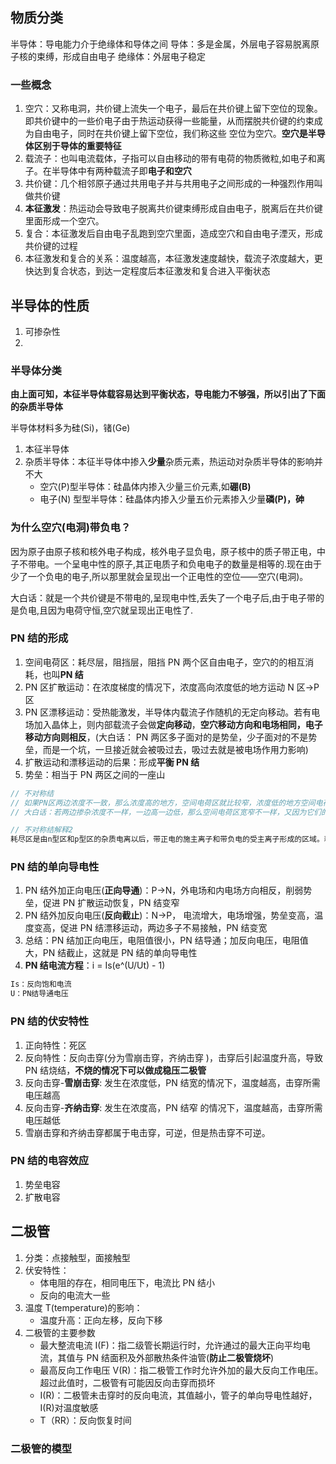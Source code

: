 ## 物质分类

半导体：导电能力介于绝缘体和导体之间
导体：多是金属，外层电子容易脱离原子核的束缚，形成自由电子
绝缘体：外层电子稳定

### 一些概念

1. 空穴：又称电洞，共价键上流失一个电子，最后在共价键上留下空位的现象。即共价键中的一些价电子由于热运动获得一些能量，从而摆脱共价键的约束成为自由电子，同时在共价键上留下空位，我们称这些 空位为空穴。**空穴是半导体区别于导体的重要特征**
2. 载流子：也叫电流载体，子指可以自由移动的带有电荷的物质微粒,如电子和离子。在半导体中有两种载流子即**电子和空穴**
3. 共价键：几个相邻原子通过共用电子并与共用电子之间形成的一种强烈作用叫做共价键
4. **本征激发**：热运动会导致电子脱离共价键束缚形成自由电子，脱离后在共价键里面形成一个空穴。
5. 复合：本征激发后自由电子乱跑到空穴里面，造成空穴和自由电子湮灭，形成共价键的过程
6. 本征激发和复合的关系：温度越高，本征激发速度越快，载流子浓度越大，更快达到复合状态，到达一定程度后本征激发和复合进入平衡状态

## 半导体的性质

1. 可掺杂性
2.

### 半导体分类

**由上面可知，本征半导体载容易达到平衡状态，导电能力不够强，所以引出了下面的杂质半导体**

半导体材料多为硅(Si)，锗(Ge)

1. 本征半导体
2. 杂质半导体：本征半导体中掺入**少量**杂质元素，热运动对杂质半导体的影响并不大
   - 空穴(P)型半导体：硅晶体内掺入少量三价元素,如**硼(B)**
   - 电子(N) 型型半导体：硅晶体内掺入少量五价元素掺入少量**磷(P)，砷**

### 为什么空穴(电洞)带负电？

因为原子由原子核和核外电子构成，核外电子显负电，原子核中的质子带正电，中子不带电。一个呈电中性的原子,其正电质子和负电电子的数量是相等的.现在由于少了一个负电的电子,所以那里就会呈现出一个正电性的空位——空穴(电洞)。

大白话：就是一个共价键是不带电的,呈现电中性,丢失了一个电子后,由于电子带的是负电,且因为电荷守恒,空穴就呈现出正电性了.

### PN 结的形成

1. 空间电荷区：耗尽层，阻挡层，阻挡 PN 两个区自由电子，空穴的的相互消耗，也叫**PN 结**
2. PN 区扩散运动：在浓度梯度的情况下，浓度高向浓度低的地方运动 N 区->P 区
3. PN 区漂移运动：受热能激发，半导体内载流子作随机的无定向移动。若有电场加入晶体上，则内部载流子会做**定向移动**，**空穴移动方向和电场相同，电子移动方向则相反**，(大白话： PN 两区多子面对的是势垒，少子面对的不是势垒，而是一个坑，一旦接近就会被吸过去，吸过去就是被电场作用力影响)
4. 扩散运动和漂移运动的后果：形成**平衡 PN 结**
5. 势垒：相当于 PN 两区之间的一座山

```js
// 不对称结
// 如果PN区两边浓度不一致，那么浓度高的地方，空间电荷区就比较窄，浓度低的地方空间电荷区就比较宽
// 大白话：若两边掺杂浓度不一样，一边高一边低，那么空间电荷区宽窄不一样，又因为它们的电荷是一样的，因此，掺杂低的一侧因离子的密度较低，使PN结在该侧的宽度更宽。换言之，杂质浓度越高，空间电荷区越薄，空间电荷区向杂质浓度低的一侧延伸，(可以理解高浓度区只需要很窄的范围就能产生与低浓度一样的的载流子)

// 不对称结解释2
耗尽区是由n型区和p型区的杂质电离以后，带正电的施主离子和带负电的受主离子形成的区域。耗尽区内没有载流子，但是由于杂质电离产生一个内建电场，使得n区电子和p区空穴向另一边迁移，最终达到平衡，可认为是电中性。为了达到电中性，n区电离产生的电子和p区电离产生的空穴数量要相等，即施主受主原子电离的数目相同，所以浓度高的一边仅很窄范围的杂质电离产生的载流子数目就可以与另一边相等。所以杂质浓度高的一侧耗尽区宽度窄，浓度低的一侧耗尽区宽度宽。一般情况下，计算耗尽区宽度只考虑浓度低的一侧的宽度就好了，杂质浓度高的一侧可以忽略不计
```

### PN 结的单向导电性

1. PN 结外加正向电压(**正向导通**)：P->N，外电场和内电场方向相反，削弱势垒，促进 PN 扩散运动恢复，PN 结变窄
2. PN 结外加反向电压(**反向截止**)：N->P， 电流增大，电场增强，势垒变高，温度变高，促进 PN 结漂移运动，两边多子不易接触，PN 结变宽
3. 总结：PN 结加正向电压，电阻值很小，PN 结导通；加反向电压，电阻值大，PN 结截止，这就是 PN 结的单向导电性
4. **PN 结电流方程**：i = Is(e^(U/Ut) - 1)

```js
Is：反向饱和电流
U：PN结导通电压
```

### PN 结的伏安特性

1. 正向特性：死区
2. 反向特性：反向击穿(分为雪崩击穿，齐纳击穿 )，击穿后引起温度升高，导致 PN 结烧结，**不烧的情况下可以做成稳压二极管**
3. 反向击穿-**雪崩击穿**: 发生在浓度低，PN 结宽的情况下，温度越高，击穿所需电压越高
4. 反向击穿-**齐纳击穿**: 发生在浓度高，PN 结窄 的情况下，温度越高，击穿所需电压越低
5. 雪崩击穿和齐纳击穿都属于电击穿，可逆，但是热击穿不可逆。

### PN 结的电容效应

1. 势垒电容
2. 扩散电容

## 二极管

1. 分类：点接触型，面接触型
2. 伏安特性：
   - 体电阻的存在，相同电压下，电流比 PN 结小
   - 反向的电流大一些
3. 温度 T(temperature)的影响：
   - 温度升高：正向左移，反向下移
4. 二极管的主要参数
   - 最大整流电流 I(F)：指二级管长期运行时，允许通过的最大正向平均电流，其值与 PN 结面积及外部散热条件油管(**防止二极管烧坏**)
   - 最高反向工作电压 V(R)：指二极管工作时允许外加的最大反向工作电压。超过此值时，二极管有可能因反向击穿而损坏
   - I(R)：二极管未击穿时的反向电流，其值越小，管子的单向导电性越好，I(R)对温度敏感
   - T（RR）：反向恢复时间

### 二极管的模型
